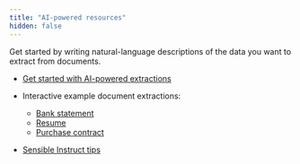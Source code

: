 ```yaml
---
title: "AI-powered resources"
hidden: false
---
```



Get started by writing natural-language descriptions of the data you want to extract from documents.

- [Get started with AI-powered extractions](doc:getting-started-ai)

- Interactive example document extractions: 
  - [Bank statement](https://app.sensible.so/editor/?d=sensible_instruct_basics&c=bank_statement&g=bank_statement)
  - [Resume](https://app.sensible.so/editor/?d=sensible_instruct_basics&c=resume&g=resume&v=)
  - [Purchase contract](https://app.sensible.so/editor/?d=sensible_instruct_basics&c=contract&g=contract&v=)

- [Sensible Instruct tips](doc:instruct)

